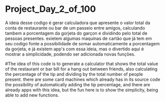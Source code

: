 # Project_Day_2_of_100

A ideia desse codigo é gerar calculadora que apresente o valor total da conta de restaurante ou bar de um passeio entre amigos,
calculando tambem a porcentagem da gorjeta do garçon e dividindo pelo total de pessoas presentes. exietem algumas maquinas de cartão
que já tem em seu codigo fonte a possibilidade de somar automaticamente a porcentagem da gorjeta, e já existem app's com essa ideia,
mas o divertido aqui é mostrar a simplicidade, podendo ser adicionada novas funções.

#The idea of this code is to generate a calculator that shows the total value of the restaurant or bar bill for a hang out between friends,
also calculating the percentage of the tip and dividing by the total number of people present. there are some card machines
which already has in its source code the possibility of automatically adding the tip percentage, and there are already apps with this idea,
but the fun here is to show the simplicity, being able to add new functions.
